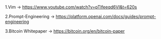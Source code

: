 

1.Vim -> https://www.youtube.com/watch?v=pTIfeeqd6VI&t=620s

2.Prompt-Engineering -> https://platform.openai.com/docs/guides/prompt-engineering

3.Bitcoin Whitepaper -> https://bitcoin.org/en/bitcoin-paper
